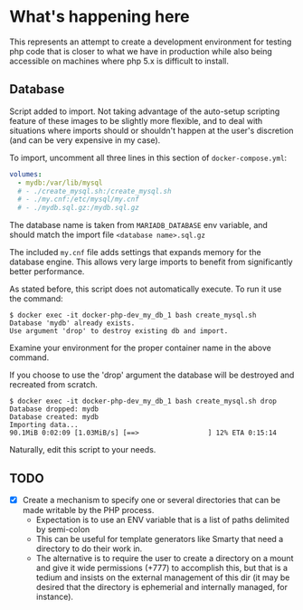 # What's happening here

This represents an attempt to create a development environment for testing php code that is closer to what we have in production while also being accessible on machines where php 5.x is difficult to install.

## Database

Script added to import. Not taking advantage of the auto-setup scripting feature of these images to be slightly more flexible, and to deal with situations where imports should or shouldn't happen at the user's discretion (and can be very expensive in my case).

To import, uncomment all three lines in this section of `docker-compose.yml`:

```yaml
volumes:
  - mydb:/var/lib/mysql
  # - ./create_mysql.sh:/create_mysql.sh
  # - ./my.cnf:/etc/mysql/my.cnf
  # - ./mydb.sql.gz:/mydb.sql.gz
```

The database name is taken from `MARIADB_DATABASE` env variable, and should match the import file `<database name>.sql.gz`

The included `my.cnf` file adds settings that expands memory for the database engine.  This allows very large imports to benefit from significantly better performance.

As stated before, this script does not automatically execute.  To run it use the command:

```console
$ docker exec -it docker-php-dev_my_db_1 bash create_mysql.sh
Database 'mydb' already exists.
Use argument 'drop' to destroy existing db and import.
```

Examine your environment for the proper container name in the above command.

<!-- If you use the built-in mechanism provided by the mysql image to create a database for you (and permission the given user to it) you may wish to use the 'force' argument to ignore that the database already exists and perform the import anyway. -->

If you choose to use the 'drop' argument the database will be destroyed and recreated from scratch.

```console
$ docker exec -it docker-php-dev_my_db_1 bash create_mysql.sh drop
Database dropped: mydb
Database created: mydb
Importing data...
90.1MiB 0:02:09 [1.03MiB/s] [==>                 ] 12% ETA 0:15:14
```

Naturally, edit this script to your needs.

## TODO

- [x] Create a mechanism to specify one or several directories that can be made writable by the PHP process.
    - Expectation is to use an ENV variable that is a list of paths delimited by semi-colon
    - This can be useful for template generators like Smarty that need a directory to do their work in.
    - The alternative is to require the user to create a directory on a mount and give it wide permissions (+777) to accomplish this, but that is a tedium and insists on the external management of this dir (it may be desired that the directory is ephemerial and internally managed, for instance).

